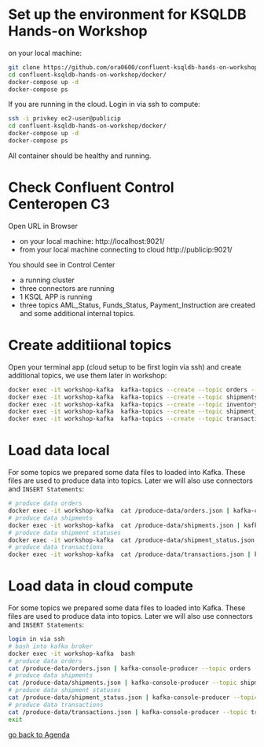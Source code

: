 # Set up the environment for KSQLDB Hands-on Workshop
on your local machine:
```bash
git clone https://github.com/ora0600/confluent-ksqldb-hands-on-workshop.git
cd confluent-ksqldb-hands-on-workshop/docker/
docker-compose up -d
docker-compose ps
```
If you are running in the cloud. Login in via ssh to compute:
```bash
ssh -i privkey ec2-user@publicip
cd confluent-ksqldb-hands-on-workshop/docker/
docker-compose up -d
docker-compose ps
```
All container should be healthy and running.

# Check Confluent Control Centeropen C3
Open URL in Browser
* on your local machine: http://localhost:9021/
* from your local machine connecting to cloud http://publicip:9021/

You should see in Control Center
* a running cluster
* three connectors are running
* 1 KSQL APP is running
* three topics AML_Status, Funds_Status, Payment_Instruction are created and some additional internal topics.

# Create additiional topics
Open your terminal app (cloud setup to be first login via ssh) and create additional topics, we use them later in workshop:
```bash
docker exec -it workshop-kafka  kafka-topics --create --topic orders --bootstrap-server localhost:9092
docker exec -it workshop-kafka  kafka-topics --create --topic shipments --bootstrap-server localhost:9092
docker exec -it workshop-kafka  kafka-topics --create --topic inventory --bootstrap-server localhost:9092
docker exec -it workshop-kafka  kafka-topics --create --topic shipment_status --bootstrap-server localhost:9092
docker exec -it workshop-kafka  kafka-topics --create --topic transactions --bootstrap-server localhost:9092
```

# Load data local
For some topics we prepared some data files to loaded into Kafka. These files are used to produce data into topics. Later we will also use connectors and `INSERT Statements`:
```bash
# produce data orders
docker exec -it workshop-kafka  cat /produce-data/orders.json | kafka-console-producer --topic orders --broker-list localhost:9092  --property "parse.key=true" --property "key.separator=:"
# produce data shipments
docker exec -it workshop-kafka  cat /produce-data/shipments.json | kafka-console-producer --topic shipments --broker-list localhost:9092  --property "parse.key=true" --property "key.separator=:"
# produce data shipment statuses
docker exec -it workshop-kafka  cat /produce-data/shipment_status.json | kafka-console-producer --topic shipment_status --broker-list localhost:9092  --property "parse.key=true" --property "key.separator=:"
# produce data transactions
docker exec -it workshop-kafka  cat /produce-data/transactions.json | kafka-console-producer --topic transactions --broker-list localhost:9092  --property "parse.key=true" --property "key.separator=:"
```
# Load data in cloud compute
For some topics we prepared some data files to loaded into Kafka. These files are used to produce data into topics. Later we will also use connectors and `INSERT Statements`:
```bash
login in via ssh
# bash into kafka broker
docker exec -it workshop-kafka  bash
# produce data orders
cat /produce-data/orders.json | kafka-console-producer --topic orders --broker-list localhost:9092  --property "parse.key=true" --property "key.separator=:"
# produce data shipments
cat /produce-data/shipments.json | kafka-console-producer --topic shipments --broker-list localhost:9092  --property "parse.key=true" --property "key.separator=:"
# produce data shipment statuses
cat /produce-data/shipment_status.json | kafka-console-producer --topic shipment_status --broker-list localhost:9092  --property "parse.key=true" --property "key.separator=:"
# produce data transactions
cat /produce-data/transactions.json | kafka-console-producer --topic transactions --broker-list localhost:9092  --property "parse.key=true" --property "key.separator=:"
exit
```


[go back to Agenda](https://github.com/ora0600/confluent-ksqldb-hands-on-workshop/blob/master/README.md#hands-on-agenda-and-labs)

